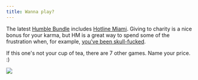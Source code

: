 ```yaml
---
title: Wanna play?
---
```


The latest [Humble Bundle](http://humblebundle.com) includes [Hotline
Miami](http://hotlinemiami.com/). Giving to charity is a nice bonus for your
karma, but HM is a great way to spend some of the frustration when, for
example, [you've been skull-fucked](http://cyprio.net/wtf/2013-05-29-less-wisdom.html).

If this one's not your cup of tea, there are 7 other games. Name your price.
:)

![](http://static.cyprio.net/wtf/hotline-miami.jpg)

